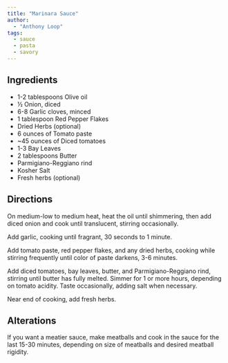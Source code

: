 ```yaml
---
title: "Marinara Sauce"
author:
  - "Anthony Loop"
tags:
  - sauce
  - pasta
  - savory
---
```


## Ingredients

- 1-2 tablespoons Olive oil
- ½ Onion, diced
- 6-8 Garlic cloves, minced
- 1 tablespoon Red Pepper Flakes
- Dried Herbs (optional)
- 6 ounces of Tomato paste
- ~45 ounces of Diced tomatoes
- 1-3 Bay Leaves
- 2 tablespoons Butter
- Parmigiano-Reggiano rind
- Kosher Salt
- Fresh herbs (optional)

## Directions

On medium-low to medium heat, heat the oil until shimmering, then add diced onion and cook until translucent, stirring occasionally.

Add garlic, cooking until fragrant, 30 seconds to 1 minute.

Add tomato paste, red pepper flakes, and any dried herbs, cooking while stirring frequently until color of paste darkens, 3-6 minutes.

Add diced tomatoes, bay leaves, butter, and Parmigiano-Reggiano rind, stirring until butter has fully melted. Simmer for 1 or more hours, depending on tomato acidity. Taste occasionally, adding salt when necessary.

Near end of cooking, add fresh herbs.

## Alterations

If you want a meatier sauce, make meatballs and cook in the sauce for the last 15-30 minutes, depending on size of meatballs and desired meatball rigidity.
